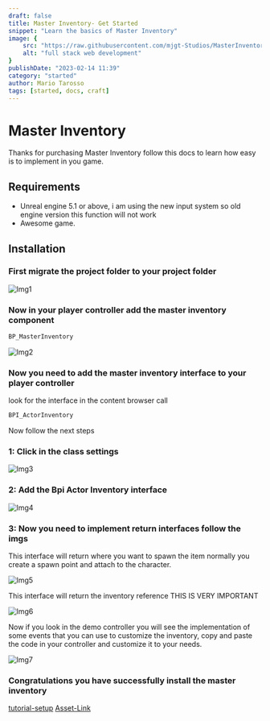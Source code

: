 ```yaml
---
draft: false
title: Master Inventory- Get Started
snippet: "Learn the basics of Master Inventory"
image: {
    src: "https://raw.githubusercontent.com/mjgt-Studios/MasterInventoryDocs/main/imgs/PostImgs/getStarted.png",
    alt: "full stack web development"
}
publishDate: "2023-02-14 11:39"
category: "started"
author: Mario Tarosso
tags: [started, docs, craft]
---
```


# Master Inventory

Thanks for purchasing Master Inventory follow this docs to learn how easy is to implement in you game.


## Requirements

- Unreal engine 5.1 or above, i am using the new input system so old engine version this function will not work
- Awesome game.


## Installation

### First migrate the project folder to your project folder

![Img1](https://raw.githubusercontent.com/mjgt-Studios/MasterInventoryDocs/main/imgs/GetStarted/img1.png)


### Now in your player controller add the master inventory component

```javascript
BP_MasterInventory
```
![Img2](https://raw.githubusercontent.com/mjgt-Studios/MasterInventoryDocs/main/imgs/GetStarted/img2.png)

### Now you need to add the master inventory interface to your player controller

look for the interface in the content browser call

```javascript
BPI_ActorInventory
```
Now follow the next steps

### 1: Click in the class settings

![Img3](https://raw.githubusercontent.com/mjgt-Studios/MasterInventoryDocs/main/imgs/GetStarted/img3.png)

### 2: Add the Bpi Actor Inventory interface

![Img4](https://raw.githubusercontent.com/mjgt-Studios/MasterInventoryDocs/main/imgs/GetStarted/img4.png)

### 3: Now you need to implement return interfaces follow the imgs

This interface will return where you want to spawn the item normally you create a spawn point and attach to the character.

![Img5](https://raw.githubusercontent.com/mjgt-Studios/MasterInventoryDocs/main/imgs/GetStarted/img5.png)

This interface will return the inventory reference THIS IS VERY IMPORTANT

![Img6](https://raw.githubusercontent.com/mjgt-Studios/MasterInventoryDocs/main/imgs/GetStarted/img6.png)

Now if you look in the demo controller you will see the implementation of some events that you can use to customize the inventory, copy and paste the code in your controller and customize it to your needs.

![Img7](https://raw.githubusercontent.com/mjgt-Studios/MasterInventoryDocs/main/imgs/GetStarted/img7.png)

### Congratulations you have successfully install the master inventory

[tutorial-setup](https://youtu.be/87jMTX83RpI)
[Asset-Link](https://www.unrealengine.com/marketplace/en-US/product/b5c3ee6da047491a958b499c7f027713)

